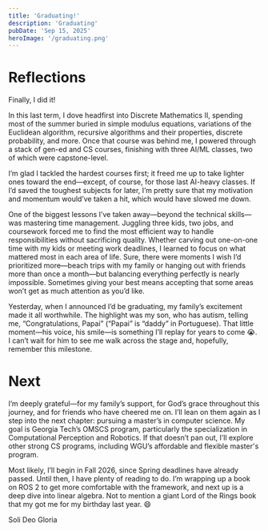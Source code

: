 ```yaml
---
title: 'Graduating!' 
description: 'Graduating'
pubDate: 'Sep 15, 2025'
heroImage: '/graduating.png'
---
```


# Reflections

Finally, I did it!

In this last term, I dove headfirst into Discrete Mathematics II, spending most of the summer buried in simple modulus equations, variations of the Euclidean algorithm, recursive algorithms and their properties, discrete probability, and more. Once that course was behind me, I powered through a stack of gen-ed and CS courses, finishing with three AI/ML classes, two of which were capstone-level.

I’m glad I tackled the hardest courses first; it freed me up to take lighter ones toward the end—except, of course, for those last AI-heavy classes. If I’d saved the toughest subjects for later, I’m pretty sure that my motivation and momentum would’ve taken a hit, which would have slowed me down.

One of the biggest lessons I’ve taken away—beyond the technical skills—was mastering time management. Juggling three kids, two jobs, and coursework forced me to find the most efficient way to handle responsibilities without sacrificing quality. Whether carving out one-on-one time with my kids or meeting work deadlines, I learned to focus on what mattered most in each area of life. Sure, there were moments I wish I’d prioritized more—beach trips with my family or hanging out with friends more than once a month—but balancing everything perfectly is nearly impossible. Sometimes giving your best means accepting that some areas won’t get as much attention as you’d like.

Yesterday, when I announced I’d be graduating, my family’s excitement made it all worthwhile. The highlight was my son, who has autism, telling me, “Congratulations, Papai” (“Papai” is “daddy” in Portuguese). That little moment—his voice, his smile—is something I’ll replay for years to come 😭. I can’t wait for him to see me walk across the stage and, hopefully, remember this milestone.

# Next
I’m deeply grateful—for my family’s support, for God’s grace throughout this journey, and for friends who have cheered me on. I’ll lean on them again as I step into the next chapter: pursuing a master’s in computer science. My goal is Georgia Tech’s OMSCS program, particularly the specialization in Computational Perception and Robotics. If that doesn’t pan out, I’ll explore other strong CS programs, including WGU’s affordable and flexible master's program.

Most likely, I’ll begin in Fall 2026, since Spring deadlines have already passed. Until then, I have plenty of reading to do. I’m wrapping up a book on ROS 2 to get more comfortable with the framework, and next up is a deep dive into linear algebra. Not to mention a giant Lord of the Rings book that my got me for my birthday last year. 😄

Soli Deo Gloria
